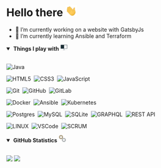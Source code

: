 <H1>Hello there&nbsp;<img src="https://raw.githubusercontent.com/Barrentd/Barrentd/master/gifs/Hi.gif" width=30px></H1>

- 🔭 I’m currently working on a website with GatsbyJs
- 🌱 I’m currently learning Ansible and Terraform

<details open>
  <summary><b>&nbsp;Things I play with&nbsp;<img src="https://raw.githubusercontent.com/Barrentd/Barrentd/master/gifs/computer.gif" width=20px></b></summary>
  <br/>

![Java](https://img.shields.io/badge/JAVA-007396.svg?&style=flat&logo=java&logoColor=white)&nbsp;
 
![HTML5](https://img.shields.io/badge/HTML5-E34F26.svg?&style=flat&logo=html5&logoColor=white)&nbsp;
![CSS3](https://img.shields.io/badge/CSS3-%231572B6.svg?&style=flat&logo=css3&logoColor=white)&nbsp;
![JavaScript](https://img.shields.io/badge/JAVASCRIPT-323330.svg?&style=flat&logo=javascript&logoColor=%23F7DF1E)&nbsp;

![Git](https://img.shields.io/badge/GIT-%23F05033.svg?&style=flat&logo=git&logoColor=white)&nbsp;
![GitHub](https://img.shields.io/badge/GITHUB-%23121011.svg?&style=flat&logo=github&logoColor=white)&nbsp;
![GitLab](https://img.shields.io/badge/GITLAB-%23181717.svg?&style=flat&logo=gitlab&logoColor=white)&nbsp;
 
![Docker](https://img.shields.io/badge/DOCKER-2496ED.svg?&style=flat&logo=docker&logoColor=white)&nbsp;
![Ansible](https://img.shields.io/badge/ANSIBLE-%231A1918.svg?&style=flat&logo=ansible&logoColor=white)&nbsp;
![Kubernetes](https://img.shields.io/badge/-Kubernetes-000?&style=flat&logo=Kubernetes&logoColor=white)&nbsp;

 
![Postgres](https://img.shields.io/badge/POSTGRES-%23316192.svg?&style=flat&logo=postgresql&logoColor=white)&nbsp;
![MySQL](https://img.shields.io/badge/MARIADB-4479A1.svg?&style=flat&logo=mariadb&logoColor=white)&nbsp;
![SQLite](https://img.shields.io/badge/SQLITE-003B57.svg?&style=flat&logo=sqlite&logoColor=white)&nbsp;
![GRAPHQL](https://img.shields.io/badge/GRAPHQL-E10098.svg?&style=flat&logo=graphql&logoColor=white)&nbsp;
![REST API](https://img.shields.io/badge/REST-02569B.svg?&style=flat&logo=rest&logoColor=white)&nbsp;
 
![LINUX](https://img.shields.io/badge/LINUX-FCC624?style=flat-square&logo=linux&logoColor=black)&nbsp;
![VSCode](https://img.shields.io/badge/VSCODE-007ACC.svg?&style=flat&logo=visual-studio-code)&nbsp;
![SCRUM](https://img.shields.io/badge/SCRUM-6DB33F.svg?&style=flat&logo=ddd&logoColor=white)&nbsp;

</details>

<details open>
  <summary><b>&nbsp;GitHub Statistics&nbsp;<img src="https://raw.githubusercontent.com/Barrentd/Barrentd/master/gifs/gear.gif" width=20px ></b></summary>
  <br/>
    <p float="left">
      <p>
          <img height="140px" src="https://github-readme-streak-stats.herokuapp.com/?user=Barrentd&hide_border=true&theme=nightowl" />
         <img height="140px" src="https://github-readme-stats.vercel.app/api/top-langs/?username=Barrentd&hide=html&hide_title=true&hide_border=true&layout=compact&langs_count=8&theme=nightowl" />
      </p>
   </p>
</details>

